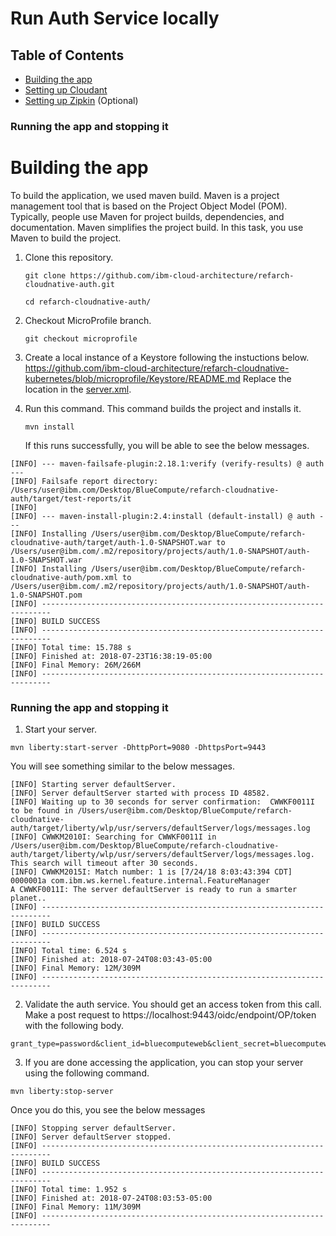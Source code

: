 # Run Auth Service locally

## Table of Contents

* [Building the app](#building-the-app)
* [Setting up Cloudant](#setting-up-cloudant)
* [Setting up Zipkin](#setting-up-zipkin) (Optional)
### Running the app and stopping it

# Building the app

To build the application, we used maven build. Maven is a project management tool that is based on the Project Object Model (POM). Typically, people use Maven for project builds, dependencies, and documentation. Maven simplifies the project build. In this task, you use Maven to build the project.

1. Clone this repository.

   `git clone https://github.com/ibm-cloud-architecture/refarch-cloudnative-auth.git`
   
   `cd refarch-cloudnative-auth/`

2. Checkout MicroProfile branch.

   `git checkout microprofile`

3. Create a local instance of a Keystore following the instuctions below.
    https://github.com/ibm-cloud-architecture/refarch-cloudnative-kubernetes/blob/microprofile/Keystore/README.md
    Replace the location in the [server.xml](https://github.com/ibm-cloud-architecture/refarch-cloudnative-auth/blob/microprofile/src/main/liberty/config/server.xml).
 
4. Run this command. This command builds the project and installs it.

   `mvn install`
   
   If this runs successfully, you will be able to see the below messages.

```
[INFO] --- maven-failsafe-plugin:2.18.1:verify (verify-results) @ auth ---
[INFO] Failsafe report directory: /Users/user@ibm.com/Desktop/BlueCompute/refarch-cloudnative-auth/target/test-reports/it
[INFO]
[INFO] --- maven-install-plugin:2.4:install (default-install) @ auth ---
[INFO] Installing /Users/user@ibm.com/Desktop/BlueCompute/refarch-cloudnative-auth/target/auth-1.0-SNAPSHOT.war to /Users/user@ibm.com/.m2/repository/projects/auth/1.0-SNAPSHOT/auth-1.0-SNAPSHOT.war
[INFO] Installing /Users/user@ibm.com/Desktop/BlueCompute/refarch-cloudnative-auth/pom.xml to /Users/user@ibm.com/.m2/repository/projects/auth/1.0-SNAPSHOT/auth-1.0-SNAPSHOT.pom
[INFO] ------------------------------------------------------------------------
[INFO] BUILD SUCCESS
[INFO] ------------------------------------------------------------------------
[INFO] Total time: 15.788 s
[INFO] Finished at: 2018-07-23T16:38:19-05:00
[INFO] Final Memory: 26M/266M
[INFO] ------------------------------------------------------------------------
```

### Running the app and stopping it

1. Start your server.
```
mvn liberty:start-server -DhttpPort=9080 -DhttpsPort=9443
```
You will see something similar to the below messages.

```
[INFO] Starting server defaultServer.
[INFO] Server defaultServer started with process ID 48582.
[INFO] Waiting up to 30 seconds for server confirmation:  CWWKF0011I to be found in /Users/user@ibm.com/Desktop/BlueCompute/refarch-cloudnative-auth/target/liberty/wlp/usr/servers/defaultServer/logs/messages.log
[INFO] CWWKM2010I: Searching for CWWKF0011I in /Users/user@ibm.com/Desktop/BlueCompute/refarch-cloudnative-auth/target/liberty/wlp/usr/servers/defaultServer/logs/messages.log. This search will timeout after 30 seconds.
[INFO] CWWKM2015I: Match number: 1 is [7/24/18 8:03:43:394 CDT] 0000001a com.ibm.ws.kernel.feature.internal.FeatureManager            A CWWKF0011I: The server defaultServer is ready to run a smarter planet..
[INFO] ------------------------------------------------------------------------
[INFO] BUILD SUCCESS
[INFO] ------------------------------------------------------------------------
[INFO] Total time: 6.524 s
[INFO] Finished at: 2018-07-24T08:03:43-05:00
[INFO] Final Memory: 12M/309M
[INFO] ------------------------------------------------------------------------
```
2. Validate the auth service. You should get an access token from this call.
Make a post request to https://localhost:9443/oidc/endpoint/OP/token with the following body.
```
grant_type=password&client_id=bluecomputeweb&client_secret=bluecomputewebs3cret&username=user&password=password&scope=openid

```

3. If you are done accessing the application, you can stop your server using the following command.

`mvn liberty:stop-server`

Once you do this, you see the below messages
```
[INFO] Stopping server defaultServer.
[INFO] Server defaultServer stopped.
[INFO] ------------------------------------------------------------------------
[INFO] BUILD SUCCESS
[INFO] ------------------------------------------------------------------------
[INFO] Total time: 1.952 s
[INFO] Finished at: 2018-07-24T08:03:53-05:00
[INFO] Final Memory: 11M/309M
[INFO] ------------------------------------------------------------------------
```
